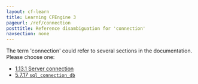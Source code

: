 ```yaml
---
layout: cf-learn
title: Learning CFEngine 3
pageurl: /ref/connection
posttitle: Reference disambiguation for 'connection'
navsection: none
---
```


The term 'connection' could refer to several sections in the documentation. Please choose one:

- [1.13.1 Server connection](https://cfengine.com/manuals/cf3-reference.html#Server-connection)
- [5.7.17 <code>sql_connection_db</code>](https://cfengine.com/manuals/cf3-reference.html#sql_connection_db-in-knowledge)
